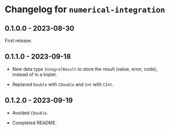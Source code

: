 # Changelog for `numerical-integration`

## 0.1.0.0 - 2023-08-30

First release.


## 0.1.1.0 - 2023-09-18

- New data type `IntegralResult` to store the result (value, error, code), instead of in a triplet.

- Replaced `Double` with `CDouble` and `Int` with `CInt`.


## 0.1.2.0 - 2023-09-19

- Avoided `CDouble`. 

- Completed README.

